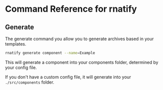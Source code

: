 # Command Reference for rnatify

## Generate

The generate command you allow you to generate archives based in your templates.

```sh
rnatify generate component --name=Example
```

This will generate a component into your components folder, determined by your config file.

If you don't have a custom config file, it will generate into your `./src/components` folder.